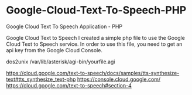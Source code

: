 # Google-Cloud-Text-To-Speech-PHP
Google Cloud Text To Speech Application - PHP

Google Cloud Text to Speech
I created a simple php file to use the Google Cloud Text to Speech service.
In order to use this file, you need to get an api key from the Google Cloud Console.


dos2unix /var/lib/asterisk/agi-bin/yourfile.agi

https://cloud.google.com/text-to-speech/docs/samples/tts-synthesize-text#tts_synthesize_text-php
https://console.cloud.google.com/
https://cloud.google.com/text-to-speech#section-4
